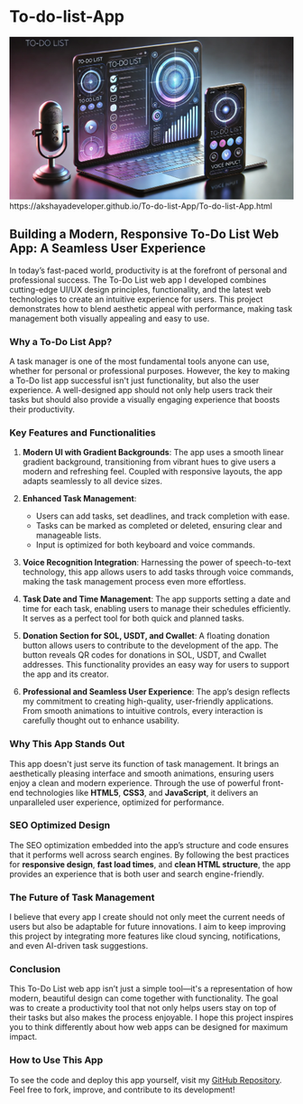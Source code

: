 # To-do-list-App
<img src ="e92a49d7-3dbe-4021-8eea-8e3a1a24031a.webp" alt="To-do List App">
https://akshayadeveloper.github.io/To-do-list-App/To-do-list-App.html


## Building a Modern, Responsive To-Do List Web App: A Seamless User Experience

In today’s fast-paced world, productivity is at the forefront of personal and professional success. The To-Do List web app I developed combines cutting-edge UI/UX design principles, functionality, and the latest web technologies to create an intuitive experience for users. This project demonstrates how to blend aesthetic appeal with performance, making task management both visually appealing and easy to use.

### Why a To-Do List App?

A task manager is one of the most fundamental tools anyone can use, whether for personal or professional purposes. However, the key to making a To-Do list app successful isn't just functionality, but also the user experience. A well-designed app should not only help users track their tasks but should also provide a visually engaging experience that boosts their productivity.

### Key Features and Functionalities

1. **Modern UI with Gradient Backgrounds**:
   The app uses a smooth linear gradient background, transitioning from vibrant hues to give users a modern and refreshing feel. Coupled with responsive layouts, the app adapts seamlessly to all device sizes.

2. **Enhanced Task Management**:
   - Users can add tasks, set deadlines, and track completion with ease.
   - Tasks can be marked as completed or deleted, ensuring clear and manageable lists.
   - Input is optimized for both keyboard and voice commands.

3. **Voice Recognition Integration**:
   Harnessing the power of speech-to-text technology, this app allows users to add tasks through voice commands, making the task management process even more effortless.

4. **Task Date and Time Management**:
   The app supports setting a date and time for each task, enabling users to manage their schedules efficiently. It serves as a perfect tool for both quick and planned tasks.

5. **Donation Section for SOL, USDT, and Cwallet**:
   A floating donation button allows users to contribute to the development of the app. The button reveals QR codes for donations in SOL, USDT, and Cwallet addresses. This functionality provides an easy way for users to support the app and its creator.

6. **Professional and Seamless User Experience**:
   The app’s design reflects my commitment to creating high-quality, user-friendly applications. From smooth animations to intuitive controls, every interaction is carefully thought out to enhance usability.

### Why This App Stands Out

This app doesn't just serve its function of task management. It brings an aesthetically pleasing interface and smooth animations, ensuring users enjoy a clean and modern experience. Through the use of powerful front-end technologies like **HTML5**, **CSS3**, and **JavaScript**, it delivers an unparalleled user experience, optimized for performance.

### SEO Optimized Design

The SEO optimization embedded into the app’s structure and code ensures that it performs well across search engines. By following the best practices for **responsive design**, **fast load times**, and **clean HTML structure**, the app provides an experience that is both user and search engine-friendly.

### The Future of Task Management

I believe that every app I create should not only meet the current needs of users but also be adaptable for future innovations. I aim to keep improving this project by integrating more features like cloud syncing, notifications, and even AI-driven task suggestions.

### Conclusion

This To-Do List web app isn’t just a simple tool—it's a representation of how modern, beautiful design can come together with functionality. The goal was to create a productivity tool that not only helps users stay on top of their tasks but also makes the process enjoyable. I hope this project inspires you to think differently about how web apps can be designed for maximum impact.

### How to Use This App

To see the code and deploy this app yourself, visit my [GitHub Repository](#). Feel free to fork, improve, and contribute to its development!
